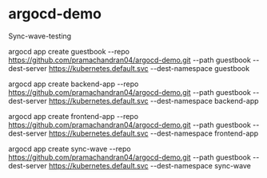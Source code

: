 # argocd-demo
Sync-wave-testing

argocd app create guestbook --repo https://github.com/pramachandran04/argocd-demo.git --path guestbook --dest-server https://kubernetes.default.svc --dest-namespace guestbook

argocd app create backend-app --repo https://github.com/pramachandran04/argocd-demo.git --path guestbook --dest-server https://kubernetes.default.svc --dest-namespace backend-app

argocd app create frontend-app --repo https://github.com/pramachandran04/argocd-demo.git --path guestbook --dest-server https://kubernetes.default.svc --dest-namespace frontend-app

argocd app create sync-wave --repo https://github.com/pramachandran04/argocd-demo.git --path guestbook --dest-server https://kubernetes.default.svc --dest-namespace sync-wave
